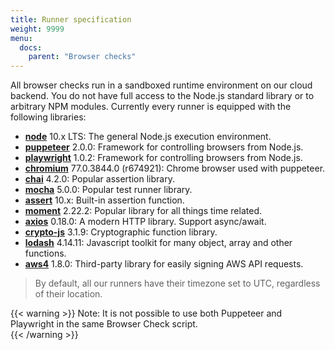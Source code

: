 ```yaml
---
title: Runner specification
weight: 9999
menu:
  docs:
    parent: "Browser checks"
---
```


All browser checks run in a sandboxed runtime environment on our cloud backend. You do not have full access to the Node.js
standard library or to arbitrary NPM modules. Currently every runner is equipped with the following libraries:

- **[node](https://nodejs.org/docs/latest-v10.x/api/)** 10.x LTS: The general Node.js execution environment.
- **[puppeteer](https://github.com/GoogleChrome/puppeteer)** 2.0.0: Framework for controlling browsers from Node.js.
- **[playwright](https://github.com/microsoft/playwright)** 1.0.2: Framework for controlling browsers from Node.js.
- **[chromium](https://github.com/chromium/chromium/releases/tag/77.0.3844.0)** 77.0.3844.0 (r674921): Chrome browser used with puppeteer.
- **[chai](https://www.chaijs.com/)** 4.2.0: Popular assertion library.
- **[mocha](https://mochajs.org/)** 5.0.0: Popular test runner library.
- **[assert](https://nodejs.org/docs/latest-v10.x/api/assert.html)** 10.x: Built-in assertion function.
- **[moment](https://momentjs.com)** 2.22.2: Popular library for all things time related.
- **[axios](https://github.com/axios/axios)**  0.18.0: A modern HTTP library. Support async/await.
- **[crypto-js](https://github.com/brix/crypto-js)** 3.1.9: Cryptographic function library.
- **[lodash](https://lodash.com)** 4.14.11: Javascript toolkit for many object, array and other functions.
- **[aws4](https://github.com/mhart/aws4)** 1.8.0: Third-party library for easily signing AWS API requests.

> By default, all our runners have their timezone set to UTC, regardless of their location.

{{< warning >}} 
Note: It is not possible to use both Puppeteer and Playwright in the same Browser Check script.  
{{< /warning >}}
